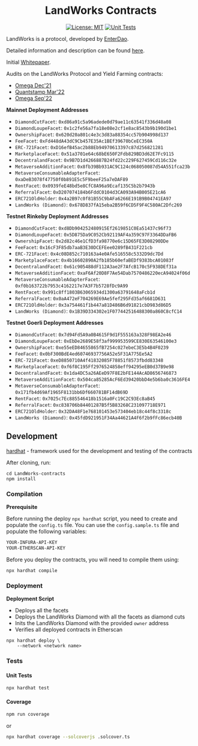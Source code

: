 <div align="center">

# LandWorks Contracts

[![License: MIT](https://img.shields.io/badge/License-MIT-yellow.svg)](https://opensource.org/licenses/MIT)
[![Unit Tests](https://github.com/EnterDAO/LandWorks-protocol/actions/workflows/test.yml/badge.svg)](https://github.com/EnterDAO/LandWorks-protocol/actions/workflows/test.yml)

</div>

LandWorks is a protocol, developed by [EnterDao](https://enterdao.xyz).

Detailed information and description can be found [here](https://docs.landworks.xyz/). 

Initial [Whitepaper](./Whitepaper.md).

Audits on the LandWorks Protocol and Yield Farming contracts:
- [Omega Dec'21](audits/2021-12-Omega.pdf)
- [Quantstamp Mar'22](audits/2022-03-Quantstamp.pdf)
- [Omega Sep'22](audits/2022-09-Omega.pdf)


**Mainnet Deployment Addresses**
- `DiamondCutFacet`: `0xd86a91c5a96adede0d79ae11c63541f336d48a08`
- `DiamondLoupeFacet`: `0x1c2fe56a7fa18e08e2cf1e8ac8543b9b190d1be1`
- `OwnershipFacet`: `0x620d20a801c4e3c3d83a88354cc57b904998d137`
- `FeeFacet`: `0xFd448dA43dC9Cb457E35Ac1BEf39670bCeEC350A`
- `ERC-721Facet`: `0xD16efB45ac2b88Eb94970613397c87d256821281`
- `MarketplaceFacet`: `0x51a3701e64c68bE650F2Fdb829BD3d62E7Fc9115`
- `DecentralandFacet`: `0x9B7D1d4266887B24fd22c229F627459Cd116c32e`
- `MetaverseAdditionFacet`: `0x8fb39Bb931AC9C124c068050087d54A551fca23b`
- `MetaverseConsumableAdapterFacet`: `0xaDeB3078f47750f0b891E5c5F9beeF25a7eDAF89`
- `RentFacet`: `0x0939feE48bd5e8CfC8A96a9Ecaf135C5b2b7943b`
- `ReferralFacet`: `0xD207074184b6FddC0104d3CA093A94B005E21cA6`
- `ERC721OldHolder`: `0x4a2B97c0f81B55C9bAFa6266E191B9B04741EA97`
- `LandWorks (Diamond)`: `0x678D837fA15eba2B59f6CD5F9F4C580AC2Dfc269`

**Testnet Rinkeby Deployment Addresses**
- `DiamondCutFacet`: `0xd8Db904252480915Ef2619851C0Ea51437c96f73`
- `DiamondLoupeFacet`: `0x5D875Da9C052Cb92119AF4a359C97F3364DDaFB6`
- `OwnershipFacet`: `0x2d82c46e1CfD3fa98770e6c15D65FE3D08290DDe`
- `FeeFacet`: `0x16cF3F85db7aaB3E30DCEFEee0289fB431F221cb`
- `ERC-721Facet`: `0x4c08D852c710163a4e0Afe516558c5332D9dc7Dd`
- `MarketplaceFacet`: `0x4b16602890A2fb185b60efaBEDf9383bcA01083f`
- `DecentralandFacet`: `0x61c905488dF112A3ae2F7AfcB170c5F938DEf31a`
- `MetaverseAdditionFacet`: `0xaF6Af20D8F7Ae54Dab7570486220ecA94024f06d`
- `MetaverseConsumableAdapterFacet`: `0xf0b163722b7953c4162217e7A3F7b5728fDc9A99`
- `RentFacet`: `0x991c8ff1803B63065934d1300a63791648aFcb1d`
- `ReferralFacet`: `0x0aA472eF704269E69Ae5fef295Fd35af6681D631`
- `ERC721OldHolder`: `0x3a754461f1b447a81D486B6d91821cbD983d86D5`
- `LandWorks (Diamond)`: `0x1B39D334302e1F077442516488300a860C8cfC14`

**Testnet Goerli Deployment Addresses**
- `DiamondCutFacet`: `0x7d94Fd5A9a0B4615F9d1F555163a328F98EA2e46`
- `DiamondLoupeFacet`: `0xEbDe2689E58f3af999953599CE830E63546100e3`
- `OwnershipFacet`: `0xe55eED84655865fB7254c027ebeC3E5b4B4F0239`
- `FeeFacet`: `0x0bF300BdE4ed60746937756A52e5F31A775Ee5A2`
- `ERC-721Facet`: `0xeD8850710A4f41832085F78851f8573fbdd83348`
- `MarketplaceFacet`: `0xf6f8C195Ff2976524858eff94295eEB0d37B9e98`
- `DecentralandFacet`: `0x1da4DC5a26AEeD97F8E2bFE144AcAD8656746873`
- `MetaverseAdditionFacet`: `0x504ca85285AcF6Ed39420bbD4e5b6ba0c3616FE4`
- `MetaverseConsumableAdapterFacet`: `0x171fb4d69Af1965F8131bb6Df660781BF14dB69D`
- `RentFacet`: `0x7025c7Ec885546418b1516a0Fc19C2C93Ec8aB45`
- `ReferralFacet`: `0xc838706b84401287B5f5B83268C231097718E971`
- `ERC721OldHolder`: `0x32DA48F1e768101453e573404eb18c44f8c3318c`
- `LandWorks (Diamond)`: `0x45fdD921951F34Aa44621A4F6f2b9fFc86ecb40B`

## Development

[hardhat](https://hardhat.org/) - framework used for the development and testing of the contracts

After cloning, run:
```
cd LandWorks-contracts
npm install
```

### Compilation
**Prerequisite**

Before running the deploy `npx hardhat` script, you need to create and populate the `config.ts` file. You can use the `config.sample.ts` file and populate the following variables:

```markdown
YOUR-INFURA-API-KEY
YOUR-ETHERSCAN-API-KEY
```

Before you deploy the contracts, you will need to compile them using:

```
npx hardhat compile
```

### Deployment

**Deployment Script**
* Deploys all the facets
* Deploys the LandWorks Diamond with all the facets as diamond cuts
* Inits the LandWorks Diamond with the provided `owner` address
* Verifies all deployed contracts in Etherscan

```shell
npx hardhat deploy \
    --network <network name> 
```

### Tests

#### Unit Tests
```bash
npx hardhat test
```

#### Coverage

```bash
npm run coverage
```

or 

```bash
npx hardhat coverage --solcoverjs .solcover.ts
```
